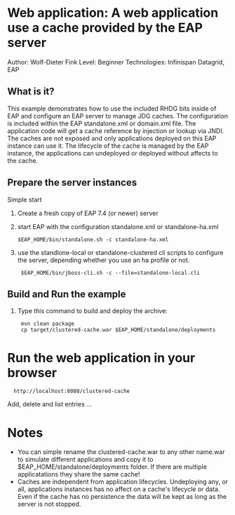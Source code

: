 Web application: A web application use a cache provided by the EAP server
=================================================================================
Author: Wolf-Dieter Fink
Level: Beginner
Technologies: Infinispan Datagrid, EAP


What is it?
-----------

This example demonstrates how to use the included RHDG bits inside of EAP and configure an EAP server to manage JDG caches.
The configuration is included within the EAP standalone.xml or domain.xml file. The application code will get a cache reference
by injection or lookup via JNDI. The caches are not exposed and only applications deployed on this EAP instance can use it.
The lifecycle of the cache is managed by the EAP instance, the applications can undeployed or deployed without affects to the cache.



Prepare the server instances
-------------
Simple start
1.  Create a fresh copy of EAP 7.4 (or newer) server

2.  start EAP with the configuration standalone.xml or standalone-ha.xml

        $EAP_HOME/bin/standalone.sh -c standalone-ha.xml

3. use the standlone-local or standalone-clustered cli scripts to configure the server, depending whether you use an ha profile or not.

        $EAP_HOME/bin/jboss-cli.sh -c --file=standalone-local.cli



Build and Run the example
-------------------------
1. Type this command to build and deploy the archive:

        mvn clean package
        cp target/clustered-cache.war $EAP_HOME/standalone/deployments


Run the web application in your browser
=======================================

      http://localhost:8080/clustered-cache

Add, delete and list entries ...

Notes
=======
  - You can simple rename the clustered-cache.war to any other name.war to simulate different applications and copy it to $EAP_HOME/standalone/deployments folder.
    If there are multiple applicatations they share the same cache!
  - Caches are independent from application lifecycles. Undeploying any, or all, applications instances has no affect on a cache's lifecycle or data.
    Even if the cache has no persistence the data will be kept as long as the server is not stopped.
